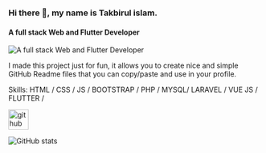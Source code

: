 ### Hi there 👋, my name is Takbirul islam.
#### A full stack Web and Flutter Developer
![A full stack Web and Flutter Developer](https://arturssmirnovs.github.io/github-profile-readme-generator/images/banner.png)

I made this project just for fun, it allows you to create nice and simple GitHub Readme files that you can copy/paste and use in your profile.

Skills: HTML / CSS / JS /  BOOTSTRAP / PHP / MYSQL/  LARAVEL / VUE JS / FLUTTER /



[<img src='https://cdn.jsdelivr.net/npm/simple-icons@3.0.1/icons/github.svg' alt='github' height='40'>](https://github.com/Takbirulislam420)  

![GitHub stats](https://github-readme-stats.vercel.app/api?username=Takbirulislam420&show_icons=true)  

